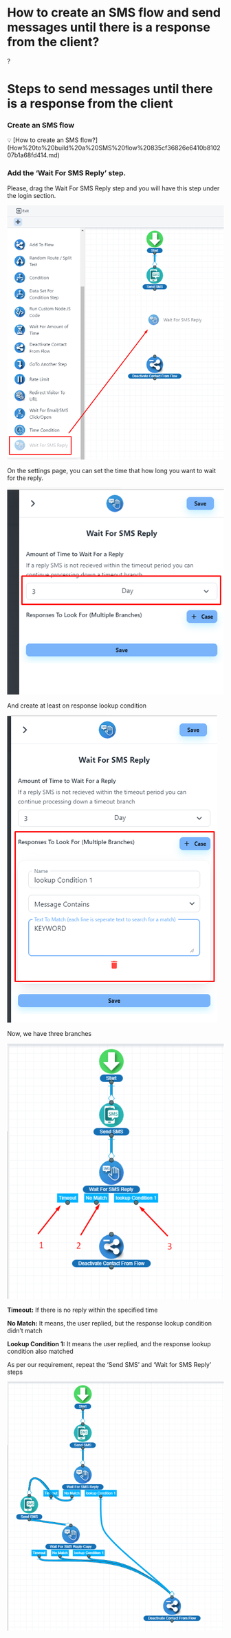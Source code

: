 # How to create an SMS flow and send messages until there is a response from the client?

?

# Steps to send messages until there is a response from the client

### Create an SMS flow

<aside>
💡 [How to create an SMS flow?](How%20to%20build%20a%20SMS%20flow%20835cf36826e6410b810207b1a68fd414.md)

</aside>

### Add the ‘Wait For SMS Reply’ step.

Please, drag the Wait For SMS Reply step and you will have this step under the login section.

![Untitled](How%20to%20create%20an%20SMS%20flow%20and%20send%20messages%20until%20%2050867404c5c5425e98b638b82ec3985b/Untitled.png)

On the settings page, you can set the time that how long you want to wait for the reply.

![Untitled](How%20to%20create%20an%20SMS%20flow%20and%20send%20messages%20until%20%2050867404c5c5425e98b638b82ec3985b/Untitled%201.png)

And create at least on response lookup condition

![Untitled](How%20to%20create%20an%20SMS%20flow%20and%20send%20messages%20until%20%2050867404c5c5425e98b638b82ec3985b/Untitled%202.png)

Now, we have three branches 

![Untitled](How%20to%20create%20an%20SMS%20flow%20and%20send%20messages%20until%20%2050867404c5c5425e98b638b82ec3985b/Untitled%203.png)

**Timeout:** If there is no reply within the specified time

**No Match:** It means, the user replied, but the response lookup condition didn’t match

**Lookup Condition 1:** It means the user replied, and the response lookup condition also matched

As per our requirement, repeat the ‘Send SMS’ and ‘Wait for SMS Reply’ steps

![Untitled](How%20to%20create%20an%20SMS%20flow%20and%20send%20messages%20until%20%2050867404c5c5425e98b638b82ec3985b/Untitled%204.png)